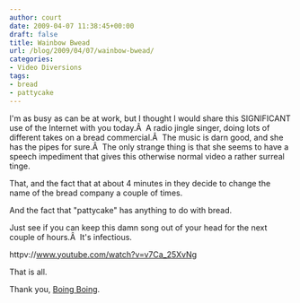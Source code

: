 ```yaml
---
author: court
date: 2009-04-07 11:38:45+00:00
draft: false
title: Wainbow Bwead
url: /blog/2009/04/07/wainbow-bwead/
categories:
- Video Diversions
tags:
- bread
- pattycake
---
```


I'm as busy as can be at work, but I thought I would share this SIGNIFICANT use of the Internet with you today.Â  A radio jingle singer, doing lots of different takes on a bread commercial.Â  The music is darn good, and she has the pipes for sure.Â  The only strange thing is that she seems to have a speech impediment that gives this otherwise normal video a rather surreal tinge.

That, and the fact that at about 4 minutes in they decide to change the name of the bread company a couple of times.

And the fact that "pattycake" has anything to do with bread.

Just see if you can keep this damn song out of your head for the next couple of hours.Â  It's infectious.

httpv://www.youtube.com/watch?v=v7Ca_25XvNg

That is all.

Thank you, [Boing Boing](http://boingboing.net).
